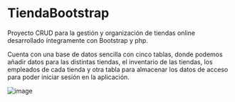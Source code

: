 # TiendaBootstrap
Proyecto CRUD para la gestión y organización de tiendas online
desarrollado íntegramente con Bootstrap y php. 

Cuenta con una base de datos sencilla con cinco tablas, donde podemos añadir datos
para las distintas tiendas, el inventario de las tiendas, los empleados de cada tienda y
otra tabla para almacenar los datos de acceso para poder iniciar sesión en la aplicación.

![image](https://user-images.githubusercontent.com/54669737/122447755-5bffa980-cfa4-11eb-81f5-527794fcb312.png)
